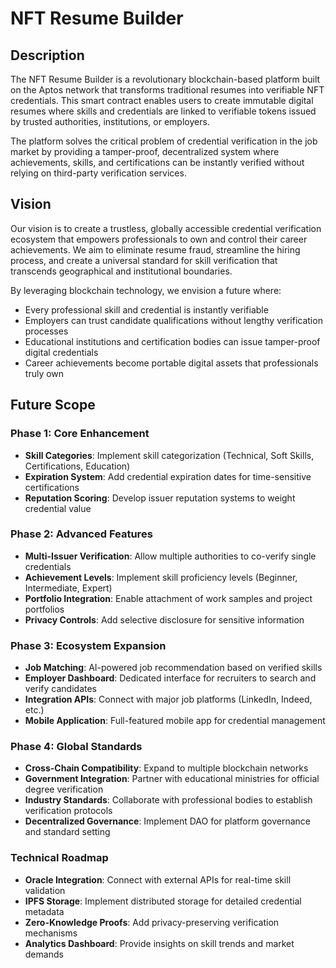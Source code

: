 # NFT Resume Builder

## Description

The NFT Resume Builder is a revolutionary blockchain-based platform built on the Aptos network that transforms traditional resumes into verifiable NFT credentials. This smart contract enables users to create immutable digital resumes where skills and credentials are linked to verifiable tokens issued by trusted authorities, institutions, or employers.

The platform solves the critical problem of credential verification in the job market by providing a tamper-proof, decentralized system where achievements, skills, and certifications can be instantly verified without relying on third-party verification services.

## Vision

Our vision is to create a trustless, globally accessible credential verification ecosystem that empowers professionals to own and control their career achievements. We aim to eliminate resume fraud, streamline the hiring process, and create a universal standard for skill verification that transcends geographical and institutional boundaries.

By leveraging blockchain technology, we envision a future where:
- Every professional skill and credential is instantly verifiable
- Employers can trust candidate qualifications without lengthy verification processes  
- Educational institutions and certification bodies can issue tamper-proof digital credentials
- Career achievements become portable digital assets that professionals truly own

## Future Scope

### Phase 1: Core Enhancement
- **Skill Categories**: Implement skill categorization (Technical, Soft Skills, Certifications, Education)
- **Expiration System**: Add credential expiration dates for time-sensitive certifications
- **Reputation Scoring**: Develop issuer reputation systems to weight credential value

### Phase 2: Advanced Features
- **Multi-Issuer Verification**: Allow multiple authorities to co-verify single credentials
- **Achievement Levels**: Implement skill proficiency levels (Beginner, Intermediate, Expert)
- **Portfolio Integration**: Enable attachment of work samples and project portfolios
- **Privacy Controls**: Add selective disclosure for sensitive information

### Phase 3: Ecosystem Expansion
- **Job Matching**: AI-powered job recommendation based on verified skills
- **Employer Dashboard**: Dedicated interface for recruiters to search and verify candidates
- **Integration APIs**: Connect with major job platforms (LinkedIn, Indeed, etc.)
- **Mobile Application**: Full-featured mobile app for credential management

### Phase 4: Global Standards
- **Cross-Chain Compatibility**: Expand to multiple blockchain networks
- **Government Integration**: Partner with educational ministries for official degree verification
- **Industry Standards**: Collaborate with professional bodies to establish verification protocols
- **Decentralized Governance**: Implement DAO for platform governance and standard setting

### Technical Roadmap
- **Oracle Integration**: Connect with external APIs for real-time skill validation
- **IPFS Storage**: Implement distributed storage for detailed credential metadata
- **Zero-Knowledge Proofs**: Add privacy-preserving verification mechanisms
- **Analytics Dashboard**: Provide insights on skill trends and market demands
